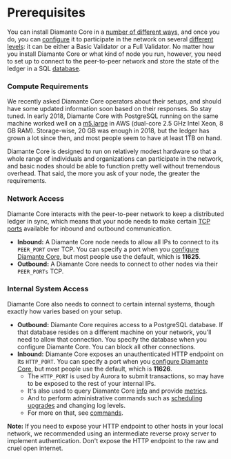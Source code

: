 # Prerequisites

You can install Diamante Core in a [number of different ways](/run-node/installing), and once you do, you can [configure](/run-node/configuring) it to participate in the network on several [different levels](/run-node/overview?id=types-of-nodes): it can be either a Basic Validator or a Full Validator. No matter how you install Diamante Core or what kind of node you run, however, you need to set up to connect to the peer-to-peer network and store the state of the ledger in a SQL [database](/run-node/configuring?id=database).

### Compute Requirements

We recently asked Diamante Core operators about their setups, and should have some updated information soon based on their responses. So stay tuned. In early 2018, Diamante Core with PostgreSQL running on the same machine worked well on a [m5.large](https://aws.amazon.com/ec2/instance-types/m5/) in AWS (dual-core 2.5 GHz Intel Xeon, 8 GB RAM). Storage-wise, 20 GB was enough in 2018, but the ledger has grown a lot since then, and most people seem to have at least 1TB on hand.

Diamante Core is designed to run on relatively modest hardware so that a whole range of individuals and organizations can participate in the network, and basic nodes should be able to function pretty well without tremendous overhead. That said, the more you ask of your node, the greater the requirements.

### Network Access

Diamante Core interacts with the peer-to-peer network to keep a distributed ledger in sync, which means that your node needs to make certain [TCP ports](https://en.wikipedia.org/wiki/Transmission_Control_Protocol#TCP_ports) available for inbound and outbound communication.

- **Inbound:** A Diamante Core node needs to allow all IPs to connect to its `PEER_PORT` over TCP. You can specify a port when you [configure Diamante Core](/run-node/configuring), but most people use the default, which is **11625**.
- **Outbound:** A Diamante Core needs to connect to other nodes via their `PEER_PORTs` TCP.

### Internal System Access

Diamante Core also needs to connect to certain internal systems, though exactly how varies based on your setup.

- **Outbound:** Diamante Core requires access to a PostgreSQL database. If that database resides on a different machine on your network, you'll need to allow that connection. You specify the database when you configure Diamante Core.
  You can block all other connections.
- **Inbound:** Diamante Core exposes an unauthenticated HTTP endpoint on its `HTTP_PORT`. You can specify a port when you [configure Diamante Core](/run-node/configuring), but most people use the default, which is **11626**.
  - The `HTTP_PORT` is used by Aurora to submit transactions, so may have to be exposed to the rest of your internal IPs.
  - It's also used to query Diamante Core [info](/run-node/commands) and provide [metrics](/run-node/monitoring).
  - And to perform administrative commands such as [scheduling upgrades](/run-node/upgrading) and changing log levels.
  - For more on that, see [commands](/run-node/commands).

**Note:** If you need to expose your HTTP endpoint to other hosts in your local network, we recommended using an intermediate reverse proxy server to implement authentication. Don't expose the HTTP endpoint to the raw and cruel open internet.
